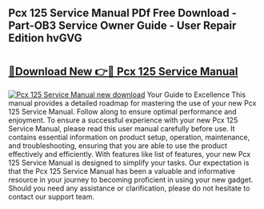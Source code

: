 ## Pcx 125 Service Manual PDf Free Download - Part-OB3 Service Owner Guide - User Repair Edition hvGVG

# <h2><a href="http://cf24631.oget.top/?id=Pcx+125+Service+Manual">🔗Download New 👉🔴 Pcx 125 Service Manual</a></h2>

[![Pcx 125 Service Manual new download](https://i.imgur.com/5g1atiW.png)](http://cf24631.oget.top/?id=Pcx+125+Service+Manual)
Your Guide to Excellence This manual provides a detailed roadmap for mastering the use of your new Pcx 125 Service Manual. Follow along to ensure optimal performance and enjoyment. To ensure a successful experience with your new Pcx 125 Service Manual, please read this user manual carefully before use. It contains essential information on product setup, operation, maintenance, and troubleshooting, ensuring that you are able to use the product effectively and efficiently. With features like list of features, your new Pcx 125 Service Manual is designed to simplify your tasks. Our expectation is that the Pcx 125 Service Manual has been a valuable and informative resource in your journey to becoming proficient in using your new gadget. Should you need any assistance or clarification, please do not hesitate to contact our support team.
